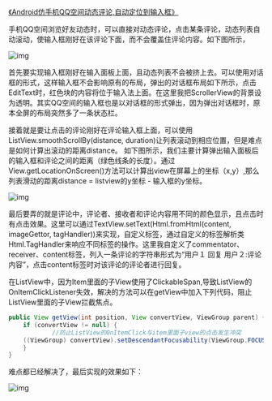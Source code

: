 [《Android仿手机QQ空间动态评论,自动定位到输入框》](http://blog.csdn.net/u012964944/article/details/51153686)

手机QQ空间浏览好友动态时，可以直接对动态评论，点击某条评论，动态列表自动滚动，使输入框刚好在该评论下面，而不会覆盖住评论内容。如下图所示，

![img](http://img.blog.csdn.net/20160414171330269?watermark/2/text/aHR0cDovL2Jsb2cuY3Nkbi5uZXQv/font/5a6L5L2T/fontsize/400/fill/I0JBQkFCMA==/dissolve/70/gravity/Center)

首先要实现输入框刚好在输入面板上面，且动态列表不会被挤上去。可以使用对话框的形式，这样输入框不会影响原有的布局，弹出的对话框布局如下所示，点击EditText时，红色块的内容将位于输入法上面。在这里我把ScrollerView的背景设为透明。其实QQ空间的输入框也是以对话框的形式弹出，因为弹出对话框时，原本全屏的布局突然多了一条状态栏。

接着就是要让点击的评论刚好在评论输入框上面，可以使用ListView.smoothScrollBy(distance, duration)让列表滚动到相应位置，但是难点是如何计算出滚动的距离distance。
如下图所示，我们主要计算弹出输入面板后的输入框和评论之间的距离（绿色线条的长度）。通过View.getLocationOnScreen()方法可以计算出view在屏幕上的坐标（x,y）,那么列表滑动的距离distance = listview的y坐标 - 输入框的y坐标。

![img](http://img.blog.csdn.net/20160414183447906?watermark/2/text/aHR0cDovL2Jsb2cuY3Nkbi5uZXQv/font/5a6L5L2T/fontsize/400/fill/I0JBQkFCMA==/dissolve/70/gravity/Center)

最后要弄的就是评论中，评论者、接收者和评论内容用不同的颜色显示，且点击时有点击效果。这里可以通过TextView.setText(Html.fromHtml(content, imageGettor, tagHandler))来实现，自定义标签，通过自定义的标签解析类Html.TagHandler来响应不同标签的操作。这里我自定义了commentator、receiver、content标签，列入一条评论的字符串形式为“<commentator>用户１</commentator> 回复 <receiver>用户２</receiver>:<content>评论内容</content>”，点击content标签时对该评论的评论者进行回复。

在ListView中，因为Item里面的子View使用了ClickableSpan,导致ListView的OnItemClickListener失效，解决的方法可以在getView中加入下列代码，阻止ListView里面的子View拦截焦点。
```java
public View getView(int position, View convertView, ViewGroup parent) {  
    if (convertView != null) {  
            //防止ListView的OnItemClick与item里面子view的点击发生冲突  
    ((ViewGroup) convertView).setDescendantFocusability(ViewGroup.FOCUS_BLOCK_DESCENDANTS);  
    }  
}
```

难点都已经解决了，最后实现的效果如下：

![img](http://img.blog.csdn.net/20160414182211890?watermark/2/text/aHR0cDovL2Jsb2cuY3Nkbi5uZXQv/font/5a6L5L2T/fontsize/400/fill/I0JBQkFCMA==/dissolve/70/gravity/Center)

